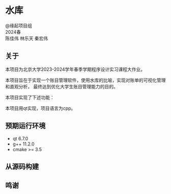 # 水库
@缘起项目组  
2024春  
陈佳伟 林乐天 秦宏伟  
## 关于
本项目为北京大学2023-2024学年春季学期程序设计实习课程大作业。

本项目旨在于实现一个账目管理软件，使用水库的比喻，实现对账单的可视化管理和直观分析，
最终达到优化大学生账目管理能力的目的。

本项目实现了下述功能：


本项目用qt实现，项目语言为cpp。

## 预期运行环境

+ qt 6.7.0
+ g++ 11.2.0
+ cmake >= 3.5

## 从源码构建

## 鸣谢
